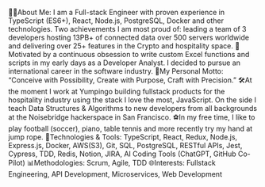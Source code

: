 👨‍💻About Me: I am a Full-stack Engineer with proven experience in TypeScript (ES6+), React, Node.js, PostgreSQL, Docker and other technologies. Two achievements I am most proud of: leading a team of 3 developers hosting 13PB+ of connected data over 500 servers worldwide and delivering over 25+ features in the Crypto and hospitality space.
🚀Motivated by a continuous obsession to write custom Excel functions and scripts in my early days as a Developer Analyst. I decided to pursue an international career in the software industry.
🧘My Personal Motto: “Conceive with Possibility, Create with Purpose, Craft with Precision.”
🛠️At the moment I work at Yumpingo building fullstack products for the hospitality industry using the stack I love the most, JavaScript. On the side I teach Data Structures & Algorithms to new developers from all backgrounds at the Noisebridge hackerspace in San Francisco.
⚽In my free time, I like to play football (soccer), piano, table tennis and more recently try my hand at jump rope.
🔧Technologies & Tools: TypeScript, React, Redux, Node.js, Express.js, Docker, AWS(S3), Git, SQL, PostgreSQL, RESTful APIs, Jest, Cypress, TDD, Redis, Notion, JIRA, AI Coding Tools (ChatGPT, GitHub Co-Pilot)
📊Methodologies: Scrum, Agile, TDD
🌐Interests: Fullstack Engineering, API Development, Microservices, Web Development
